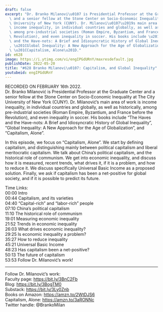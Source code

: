 ```yaml
---
draft: false
excerpt: "Dr. Branko Milanovi\u0107 is Presidential Professor at the Graduate Center\
  \ and a senior fellow at the Stone Center on Socio-Economic Inequality at The City\
  \ University of New York (CUNY). Dr. Milanovi\u0107\u2019s main area of work is\
  \ income inequality, in individual countries and globally, as well as historically,\
  \ among pre-industrial societies (Roman Empire, Byzantium, and France before the\
  \ Revolution), and even inequality in soccer. His books include \u201CThe Haves\
  \ and the Have-nots: A Brief and Idiosyncratic History of Global Inequality\u201D\
  , \u201CGlobal Inequality: A New Approach for the Age of Globalization\u201D, and\
  \ \u201CCapitalism, Alone\u201D."
id: e628
image: https://i.ytimg.com/vi/engIPGdURnY/maxresdefault.jpg
publishDate: 2022-05-20
title: "#628 Branko Milanovi\u0107: Capitalism, and Global Inequality"
youtubeid: engIPGdURnY
---
```

RECORDED ON FEBRUARY 16th 2022.  
Dr. Branko Milanović is Presidential Professor at the Graduate Center and a senior fellow at the Stone Center on Socio-Economic Inequality at The City University of New York (CUNY). Dr. Milanović’s main area of work is income inequality, in individual countries and globally, as well as historically, among pre-industrial societies (Roman Empire, Byzantium, and France before the Revolution), and even inequality in soccer. His books include “The Haves and the Have-nots: A Brief and Idiosyncratic History of Global Inequality”, “Global Inequality: A New Approach for the Age of Globalization”, and “Capitalism, Alone”.

In this episode, we focus on “Capitalism, Alone”. We start by defining capitalism, and distinguishing mainly between political capitalism and liberal meritocratic capitalism. We talk about China’s political capitalism, and the historical role of communism. We get into economic inequality, and discuss how it is measured, recent trends, what drives it, if it is a problem, and how to reduce it. We discuss specifically Universal Basic Income as a proposed solution. Finally, we ask if capitalism has been a net-positive for global society, and if it is possible to predict its future.

Time Links:  
00:00  Intro  
00:44  Capitalism, and its varieties  
04:40  “Capital-rich” and “labor-rich” people  
07:10  China’s political capitalism  
11:10  The historical role of communism  
19:01  Measuring economic inequality  
21:52  Trends in economic inequality  
26:03  What drives economic inequality?  
29:25  Is economic inequality a problem?  
35:27  How to reduce inequality  
45:21  Universal Basic Income  
48:23  Has capitalism been a net-positive?  
50:13  The future of capitalism  
53:53  Follow Dr. Milanović’s work!

---

Follow Dr. Milanović’s work:  
Faculty page: https://bit.ly/3BnC2Fb  
Blog: https://bit.ly/3BogTM0  
Substack: https://bit.ly/3Ly0Znb  
Books on Amazon: https://amzn.to/2WtDJS6  
Capitalism, Alone: https://amzn.to/3aRONNc  
Twitter handle: @BrankoMilan
